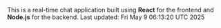 This is a real-time chat application built using **React** for the frontend and **Node.js** for the backend.
Last updated: Fri May  9 06:13:20 UTC 2025
